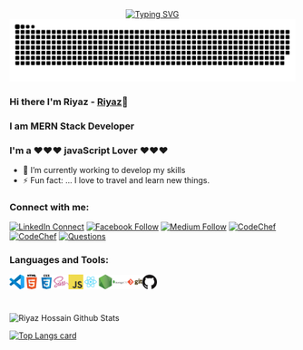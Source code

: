 <div align="center">
<a href="https://git.io/typing-svg"><img src="https://readme-typing-svg.demolab.com?font=Fira+Code&size=27&pause=1000&color=196209&width=435&lines=Hello+Fellow+%3C%2FDevelopers%3E" alt="Typing SVG" /></a>
</div>

<div align="center">
  <a href="[http://riyaz-khan-shuvo.netlify.app/](http://riyaz-khan-shuvo.netlify.app/)">
  <img src="https://github.com/Riyaz-khan-shuvo/Snake-SVG/blob/main/snake.svg"
       alt="snake" /></a>
</div>

### Hi there I'm Riyaz - [Riyaz][webdevplaylist]👋
### I am MERN Stack Developer
### I'm a ❤❤❤ javaScript Lover ❤❤❤

- 🔭 I’m currently working to develop my skills
- ⚡ Fun fact: ... I love to travel and learn new things. 

### Connect with me:

[![LinkedIn Connect](https://img.shields.io/badge/%20-Connect-black?color=14171A&labelColor=212121&logo=linkedin&logoColor=ffffff)](https://www.linkedin.com/in/riyaz-khan-shuvo/)
[![Facebook Follow](https://img.shields.io/badge/%20-Follow-black?color=14171A&labelColor=1976d2&logo=facebook&logoColor=ffffff)](https://www.facebook.com/riyaz.khanshuvo) 
[![Medium Follow](https://img.shields.io/badge/%20-Follow-black?color=14171A&labelColor=1976d2&logo=medium&logoColor=ffffff)](https://medium.com/@mdriyaz5965/) 
[![CodeChef](https://img.shields.io/badge/%20-CodeChef-black?color=14171A&labelColor=212121&logo=codechef&logoColor=#fff)](https://www.codechef.com/users/mdriyaz5965)
[![CodeChef](https://img.shields.io/badge/%20-CodeForces-black?color=14171A&labelColor=212121&logo=codeforces&logoColor=#fff)](https://codeforces.com/profile/riyaz_hossain)
[![Questions](https://img.shields.io/badge/%20-Questions-black?color=14171A&labelColor=fff&logo=stackoverflow&logoColor=0c0d0e26)](https://stackoverflow.com/users/13954707/riyaz-hossain)
### Languages and Tools:
[<img align="left" alt="Visual Studio Code" width="26px" src="https://raw.githubusercontent.com/github/explore/80688e429a7d4ef2fca1e82350fe8e3517d3494d/topics/visual-studio-code/visual-studio-code.png" />][webdevplaylist]
[<img align="left" alt="HTML5" width="26px" src="https://raw.githubusercontent.com/github/explore/80688e429a7d4ef2fca1e82350fe8e3517d3494d/topics/html/html.png" />][webdevplaylist]
[<img align="left" alt="CSS3" width="26px" src="https://raw.githubusercontent.com/github/explore/80688e429a7d4ef2fca1e82350fe8e3517d3494d/topics/css/css.png" />][cssplaylist]
[<img align="left" alt="Sass" width="26px" src="https://raw.githubusercontent.com/github/explore/80688e429a7d4ef2fca1e82350fe8e3517d3494d/topics/sass/sass.png" />][cssplaylist]
[<img align="left" alt="JavaScript" width="26px" src="https://raw.githubusercontent.com/github/explore/80688e429a7d4ef2fca1e82350fe8e3517d3494d/topics/javascript/javascript.png" />][jsplaylist]
[<img align="left" alt="React" width="26px" src="https://raw.githubusercontent.com/github/explore/80688e429a7d4ef2fca1e82350fe8e3517d3494d/topics/react/react.png" />][reactplaylist]
[<img align="left" alt="Node.js" width="26px" src="https://raw.githubusercontent.com/github/explore/80688e429a7d4ef2fca1e82350fe8e3517d3494d/topics/nodejs/nodejs.png" />][webdevplaylist]
[<img align="left" alt="MongoDB" width="26px" src="https://raw.githubusercontent.com/github/explore/80688e429a7d4ef2fca1e82350fe8e3517d3494d/topics/mongodb/mongodb.png" />][webdevplaylist]
[<img align="left" alt="Git" width="26px" src="https://raw.githubusercontent.com/github/explore/80688e429a7d4ef2fca1e82350fe8e3517d3494d/topics/git/git.png" />][webdevplaylist]
[<img align="left" alt="GitHub" width="26px" src="https://raw.githubusercontent.com/github/explore/78df643247d429f6cc873026c0622819ad797942/topics/github/github.png" />][webdevplaylist]

<br />


<br />
<br />
<br />
<img width="555px" alt="Riyaz Hossain Github Stats"  src="https://github-readme-stats.vercel.app/api?username=Riyaz-khan-shuvo&show_icons=true"/>

[![Top Langs card](https://github-readme-stats.vercel.app/api/top-langs/?username=Riyaz-khan-shuvo&card_width=555)](https://github.com/Riyaz-khan-shuvo/Riyaz-khan-shuvo)



[webdevplaylist]: https://riyaz-khan-shuvo.netlify.app/
[jsplaylist]: https://riyaz-khan-shuvo.netlify.app/
[cssplaylist]: https://riyaz-khan-shuvo.netlify.app/
[reactplaylist]: https://riyaz-khan-shuvo.netlify.app/
